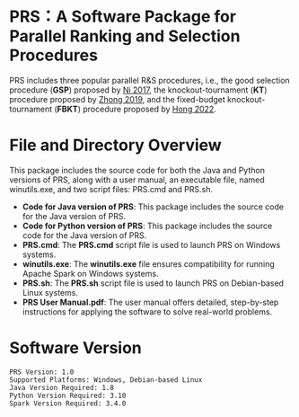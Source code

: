 # PRS：A Software Package for Parallel Ranking and Selection Procedures


PRS includes three popular parallel R\&S procedures, i.e., the good selection procedure (**GSP**) proposed by [Ni 2017](https://doi.org/10.1287/opre.2016.1577), the knockout-tournament (**KT**) procedure proposed by [Zhong 2019](https://doi.org/10.1287/opre.2020.2065), and the fixed-budget knockout-tournament (**FBKT**) procedure proposed by [Hong 2022](https://doi.org/10.1287/ijoc.2022.1221).

# File and Directory Overview

This package includes the source code for both the Java and Python versions of PRS, along with a user manual, an executable file, named winutils.exe, and two script files: PRS.cmd and PRS.sh.
- **Code for Java version of PRS**: This package includes the source code for the Java version of PRS.
- **Code for Python version of PRS**: This package includes the source code for the Java version of PRS.
- **PRS.cmd**: The **PRS.cmd** script file is used to launch PRS on Windows systems.
- **winutils.exe**: The **winutils.exe** file ensures compatibility for running Apache Spark on Windows systems.
- **PRS.sh**: The **PRS.sh** script file is used to launch PRS on Debian-based Linux systems.
- **PRS User Manual.pdf**: The user manual offers detailed, step-by-step instructions for applying the software to solve real-world problems.

# Software Version

```plaintext
PRS Version: 1.0
Supported Platforms: Windows, Debian-based Linux
Java Version Required: 1.8
Python Version Required: 3.10
Spark Version Required: 3.4.0
